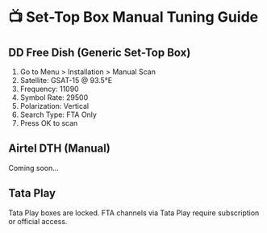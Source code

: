 # 📺 Set-Top Box Manual Tuning Guide

## DD Free Dish (Generic Set-Top Box)
1. Go to Menu > Installation > Manual Scan
2. Satellite: GSAT-15 @ 93.5°E
3. Frequency: 11090
4. Symbol Rate: 29500
5. Polarization: Vertical
6. Search Type: FTA Only
7. Press OK to scan

## Airtel DTH (Manual)
Coming soon...

## Tata Play
Tata Play boxes are locked. FTA channels via Tata Play require subscription or official access.
